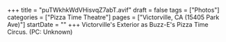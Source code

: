 +++
title = "puTWkhkWdVHisvqZ7abT.avif"
draft = false
tags = ["Photos"]
categories = ["Pizza Time Theatre"]
pages = ["Victorville, CA (15405 Park Ave)"]
startDate = ""
+++
Victorville's Exterior as Buzz-E's Pizza Time Circus. (PC: Unknown)
